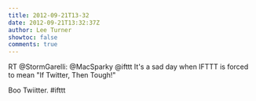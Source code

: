 ```yaml
---
title: 2012-09-21T13-32
date: 2012-09-21T13:32:37Z
author: Lee Turner
showtoc: false
comments: true
---
```


RT @StormGarelli: @MacSparky @ifttt 
It's a sad day when IFTTT is forced to mean "If Twitter, Then Tough!"

Boo Twiitter.
#ifttt

